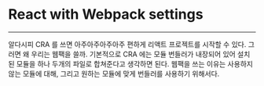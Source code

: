 # React with Webpack settings

---

알다시피 CRA 를 쓰면 아주아주아주아주 편하게 리액트 프로젝트를 시작할 수 있다. 그러면 왜 우리는 웹팩을 쓸까. 기본적으로 CRA 에는 모듈 번들러가 내장되어 있어 설치된 모듈을 하나 두개의 파일로 합쳐준다고 생각하면 된다. 웹팩을 쓰는 이유는 사용하지 않는 모듈에 대해, 그리고 원하는 모듈에 맞게 번들러를 사용하기 위해서다. 